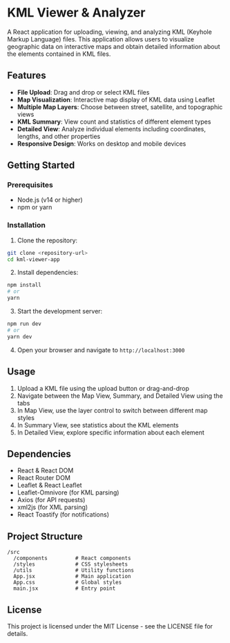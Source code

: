 # KML Viewer & Analyzer

A React application for uploading, viewing, and analyzing KML (Keyhole Markup Language) files. This application allows users to visualize geographic data on interactive maps and obtain detailed information about the elements contained in KML files.

## Features

- **File Upload**: Drag and drop or select KML files
- **Map Visualization**: Interactive map display of KML data using Leaflet
- **Multiple Map Layers**: Choose between street, satellite, and topographic views
- **KML Summary**: View count and statistics of different element types
- **Detailed View**: Analyze individual elements including coordinates, lengths, and other properties
- **Responsive Design**: Works on desktop and mobile devices

## Getting Started

### Prerequisites

- Node.js (v14 or higher)
- npm or yarn

### Installation

1. Clone the repository:
```bash
git clone <repository-url>
cd kml-viewer-app
```

2. Install dependencies:
```bash
npm install
# or
yarn
```

3. Start the development server:
```bash
npm run dev
# or
yarn dev
```

4. Open your browser and navigate to `http://localhost:3000`

## Usage

1. Upload a KML file using the upload button or drag-and-drop
2. Navigate between the Map View, Summary, and Detailed View using the tabs
3. In Map View, use the layer control to switch between different map styles
4. In Summary View, see statistics about the KML elements
5. In Detailed View, explore specific information about each element

## Dependencies

- React & React DOM
- React Router DOM
- Leaflet & React Leaflet
- Leaflet-Omnivore (for KML parsing)
- Axios (for API requests)
- xml2js (for XML parsing)
- React Toastify (for notifications)

## Project Structure

```
/src
  /components         # React components
  /styles             # CSS stylesheets
  /utils              # Utility functions
  App.jsx             # Main application
  App.css             # Global styles
  main.jsx            # Entry point
```

## License

This project is licensed under the MIT License - see the LICENSE file for details.